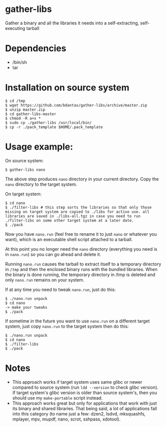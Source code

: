 # gather-libs
Gather a binary and all the libraries it needs into a self-extracting, self-executing tarball

# Dependencies
- /bin/sh
- tar

# Installation on source system
```
$ cd /tmp
$ wget https://github.com/bdantas/gather-libs/archive/master.zip
$ unzip master.zip
$ cd gather-libs-master
$ chmod -R a+x *
$ sudo cp ./gather-libs /usr/local/bin/
$ cp -r ./pack_template $HOME/.pack_template
```

# Usage example:
On source system:
```
$ gather-libs nano
```
The above step produces `nano` directory in your current directory. Copy the `nano` directory to the target system.

On target system:
```
$ cd nano
$ ./filter-libs # this step sorts the libraries so that only those missing on target system are copied to ./libs for active use. all libraries are saved in ./libs-all.tgz in case you need to run ./filter-libs on some other target system at a later date.
$ ./pack
```

Now you have `nano.run` (feel free to rename it to just `nano` or whatever you want), which is an executable shell script attached to a tarball.  

At this point you no longer need the `nano` directory (everything you need is in `nano.run`) so you can go ahead and delete it.

Running `nano.run` causes the tarball to extract itself to a temporary directory in `/tmp` and then the enclosed binary runs with the bundled libraries. When the binary is done running, the temporary directory in /tmp is deleted and only `nano.run` remains on your system.  

If at any time you need to tweak `nano.run`, just do this:
```
$ ./nano.run unpack
$ cd nano
-> make your tweaks
$ ./pack
```

If sometime in the future you want to use `nano.run` on a different target system, just copy `nano.run` to the target system then do this:
```
$ ./nano.run unpack
$ cd nano
$ ./filter-libs
$ ./pack
```

# Notes
- This approach works if target system uses same glibc or newer compared to source system (run `ldd --version` to check glibc version). If target system's glibc version is older than source system's, then you should use my `make-portable` script instead.
- This approach works great but only for applications that work with just its binary and shared libraries. That being said, a lot of applications fall into this category (to name just a few: dzen2, lsdvd, mksquashfs, mplayer, mpv, mupdf, nano, scrot, sshpass, xdotool). 

